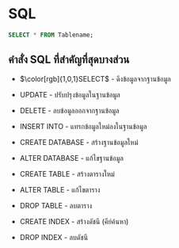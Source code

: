 # SQL
```SQL
SELECT * FROM Tablename;
```
## คำสั่ง SQL ที่สำคัญที่สุดบางส่วน

* $\color[rgb]{1,0,1}SELECT$ - ดึงข้อมูลจากฐานข้อมูล

* UPDATE - ปรับปรุงข้อมูลในฐานข้อมูล

* DELETE - ลบข้อมูลออกจากฐานข้อมูล

* INSERT INTO - แทรกข้อมูลใหม่ลงในฐานข้อมูล

* CREATE DATABASE - สร้างฐานข้อมูลใหม่

* ALTER DATABASE - แก้ไขฐานข้อมูล

* CREATE TABLE - สร้างตารางใหม่

* ALTER TABLE - แก้ไขตาราง

* DROP TABLE - ลบตาราง

* CREATE INDEX - สร้างดัชนี (คีย์ค้นหา)

* DROP INDEX - ลบดัชนี


